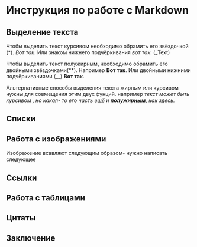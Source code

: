 # Инструкция по работе с Markdown 

## Выделение текста 
Чтобы выделить текст курсивом необходимо обрамить его звёздочкой (*). *Вот так*.
Или знаком нижнего подчёркивания _вот так_. (_Text)

Чтобы выделить текст полужирным, необходимо обрамить его двойными звёздочками(**). Например **Вот так**.  Или двойными нижними подчёркиваниями (__) __Вот так__.

Альтернативные способы выделения текста жирным или курсивом нужны для совмещения этим двух фунций. например  _текст может быть курсивом , но какая- то его часть ещё и **полужирным**, как здесь._
## Списки

##  Работа с изображениями
Изображение всавляют следующим образом- нужно написать следующее ![]()
## Ссылки

## Работа с таблицами 

## Цитаты 

## Заключение 

